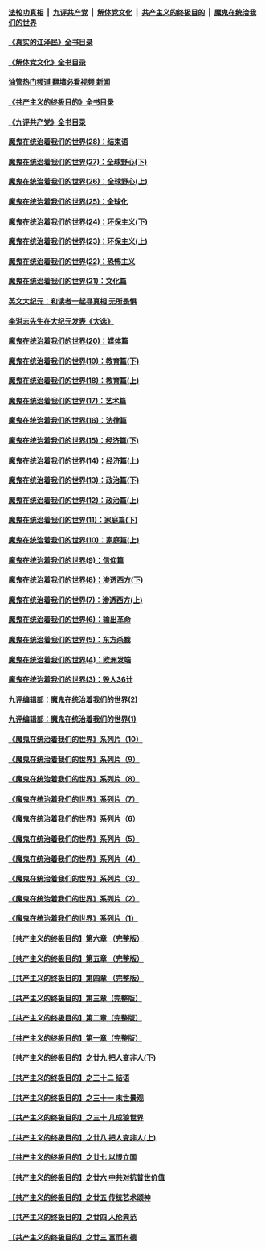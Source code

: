 ####  [法轮功真相](../../../../basic/blob/master/README.md?t=08022301) &nbsp;|&nbsp; [九评共产党](../../../../9ping.md/blob/master/README.md?t=08022301) &nbsp;|&nbsp; [解体党文化](../../../../jtdwh.md/blob/master/README.md?t=08022301)  &nbsp;|&nbsp; [共产主义的终极目的](../../../../gczydzjmd.md/blob/master/README.md?t=08022301) &nbsp;|&nbsp; [魔鬼在统治我们的世界](../../../../mgztzwmdsj.md/blob/master/README.md?t=08022301) 

#### [《真实的江泽民》全书目录](../pages/nsc422/n13721399.md?t=08022301) 

#### [《解体党文化》全书目录](../pages/nsc422/n13721157.md?t=08022301) 

#### [油管热门频道 翻墙必看视频 新闻](http://45.76.130.85:81/youtube.html?08022301)

#### [《共产主义的终极目的》全书目录](../pages/nsc422/n13721048.md?t=08022301) 

#### [《九评共产党》全书目录](../pages/nsc422/n13708085.md?t=08022301) 

#### [魔鬼在统治着我们的世界(28)：结束语](../pages/nsc422/n10936246.md?t=08022301) 

#### [魔鬼在统治着我们的世界(27)：全球野心(下)](../pages/nsc422/n10928319.md?t=08022301) 

#### [魔鬼在统治着我们的世界(26)：全球野心(上)](../pages/nsc422/n10900318.md?t=08022301) 

#### [魔鬼在统治着我们的世界(25)：全球化](../pages/nsc422/n10788205.md?t=08022301) 

#### [魔鬼在统治着我们的世界(24)：环保主义(下)](../pages/nsc422/n10695307.md?t=08022301) 

#### [魔鬼在统治着我们的世界(23)：环保主义(上)](../pages/nsc422/n10688613.md?t=08022301) 

#### [魔鬼在统治着我们的世界(22)：恐怖主义](../pages/nsc422/n10614727.md?t=08022301) 

#### [魔鬼在统治着我们的世界(21)：文化篇](../pages/nsc422/n10597706.md?t=08022301) 

#### [英文大纪元：和读者一起寻真相 无所畏惧](../pages/nsc422/n12542027.md?t=08022301) 

#### [李洪志先生在大纪元发表《大选》](../pages/nsc422/n12534746.md?t=08022301) 

#### [魔鬼在统治着我们的世界(20)：媒体篇](../pages/nsc422/n10586579.md?t=08022301) 

#### [魔鬼在统治着我们的世界(19)：教育篇(下)](../pages/nsc422/n10564808.md?t=08022301) 

#### [魔鬼在统治着我们的世界(18)：教育篇(上)](../pages/nsc422/n10526970.md?t=08022301) 

#### [魔鬼在统治着我们的世界(17)：艺术篇](../pages/nsc422/n10499093.md?t=08022301) 

#### [魔鬼在统治着我们的世界(16)：法律篇](../pages/nsc422/n10485969.md?t=08022301) 

#### [魔鬼在统治着我们的世界(15)：经济篇(下)](../pages/nsc422/n10469975.md?t=08022301) 

#### [魔鬼在统治着我们的世界(14)：经济篇(上)](../pages/nsc422/n10457370.md?t=08022301) 

#### [魔鬼在统治着我们的世界(13)：政治篇(下)](../pages/nsc422/n10448270.md?t=08022301) 

#### [魔鬼在统治着我们的世界(12)：政治篇(上)](../pages/nsc422/n10444576.md?t=08022301) 

#### [魔鬼在统治着我们的世界(11)：家庭篇(下)](../pages/nsc422/n10440961.md?t=08022301) 

#### [魔鬼在统治着我们的世界(10)：家庭篇(上)](../pages/nsc422/n10435448.md?t=08022301) 

#### [魔鬼在统治着我们的世界(9)：信仰篇](../pages/nsc422/n10432159.md?t=08022301) 

#### [魔鬼在统治着我们的世界(8)：渗透西方(下)](../pages/nsc422/n10429603.md?t=08022301) 

#### [魔鬼在统治着我们的世界(7)：渗透西方(上)](../pages/nsc422/n10426013.md?t=08022301) 

#### [魔鬼在统治着我们的世界(6)：输出革命](../pages/nsc422/n10421536.md?t=08022301) 

#### [魔鬼在统治着我们的世界(5)：东方杀戮](../pages/nsc422/n10417707.md?t=08022301) 

#### [魔鬼在统治着我们的世界(4)：欧洲发端](../pages/nsc422/n10414890.md?t=08022301) 

#### [魔鬼在统治着我们的世界(3)：毁人36计](../pages/nsc422/n10411583.md?t=08022301) 

#### [九评编辑部：魔鬼在统治着我们的世界(2)](../pages/nsc422/n10410036.md?t=08022301) 

#### [九评编辑部：魔鬼在统治着我们的世界(1)](../pages/nsc422/n10406825.md?t=08022301) 

#### [《魔鬼在统治着我们的世界》系列片（10）](../pages/nsc422/n12292670.md?t=08022301) 

#### [《魔鬼在统治着我们的世界》系列片（9）](../pages/nsc422/n12290859.md?t=08022301) 

#### [《魔鬼在统治着我们的世界》系列片（8）](../pages/nsc422/n12287445.md?t=08022301) 

#### [《魔鬼在统治着我们的世界》系列片（7）](../pages/nsc422/n12283425.md?t=08022301) 

#### [《魔鬼在统治着我们的世界》系列片（6）](../pages/nsc422/n12282314.md?t=08022301) 

#### [《魔鬼在统治着我们的世界》系列片（5）](../pages/nsc422/n12281419.md?t=08022301) 

#### [《魔鬼在统治着我们的世界》系列片（4）](../pages/nsc422/n12274024.md?t=08022301) 

#### [《魔鬼在统治着我们的世界》系列片（3）](../pages/nsc422/n12271322.md?t=08022301) 

#### [《魔鬼在统治着我们的世界》系列片（2）](../pages/nsc422/n12269049.md?t=08022301) 

#### [《魔鬼在统治着我们的世界》系列片（1）](../pages/nsc422/n12267575.md?t=08022301) 

#### [【共产主义的终极目的】第六章 （完整版）](../pages/nsc422/n11428913.md?t=08022301) 

#### [【共产主义的终极目的】第五章 （完整版）](../pages/nsc422/n11428912.md?t=08022301) 

#### [【共产主义的终极目的】第四章 （完整版）](../pages/nsc422/n11428907.md?t=08022301) 

#### [【共产主义的终极目的】第三章（完整版）](../pages/nsc422/n11428848.md?t=08022301) 

#### [【共产主义的终极目的】第二章（完整版）](../pages/nsc422/n11428831.md?t=08022301) 

#### [【共产主义的终极目的】第一章（完整版）](../pages/nsc422/n11417651.md?t=08022301) 

#### [【共产主义的终极目的】之廿九 把人变非人(下)](../pages/nsc422/n11344140.md?t=08022301) 

#### [【共产主义的终极目的】之三十二 结语](../pages/nsc422/n11360535.md?t=08022301) 

#### [【共产主义的终极目的】之三十一 末世景观](../pages/nsc422/n11351129.md?t=08022301) 

#### [【共产主义的终极目的】之三十 几成狼世界](../pages/nsc422/n11348280.md?t=08022301) 

#### [【共产主义的终极目的】之廿八 把人变非人(上)](../pages/nsc422/n11340492.md?t=08022301) 

#### [【共产主义的终极目的】之廿七 以恨立国](../pages/nsc422/n11336944.md?t=08022301) 

#### [【共产主义的终极目的】之廿六 中共对抗普世价值](../pages/nsc422/n11324785.md?t=08022301) 

#### [【共产主义的终极目的】之廿五 传统艺术颂神](../pages/nsc422/n11296396.md?t=08022301) 

#### [【共产主义的终极目的】之廿四 人伦典范](../pages/nsc422/n11296397.md?t=08022301) 

#### [【共产主义的终极目的】之廿三 富而有德](../pages/nsc422/n11283598.md?t=08022301) 

<img src='http://gfw-breaker.win/goodnews/indexes/nsc422.md' width='0px' height='0px'/>
